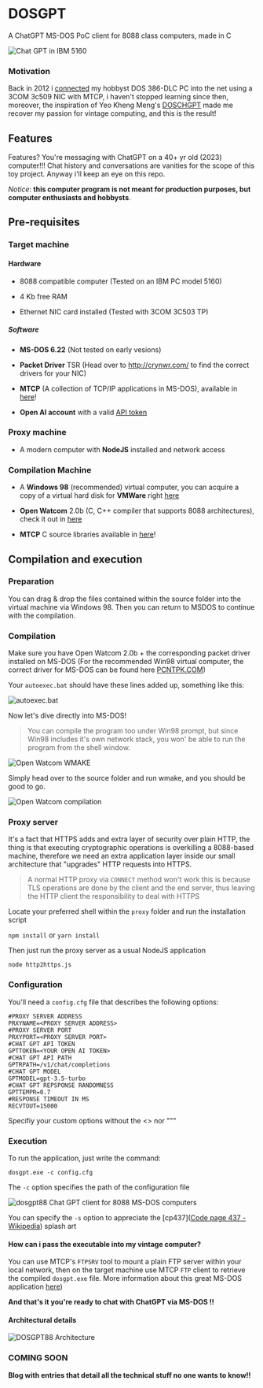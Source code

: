 # DOSGPT

A ChatGPT MS-DOS PoC client for 8088 class computers, made in C 

![Chat GPT in IBM 5160](./media/splash.png)

### Motivation

Back in 2012 i [connected](https://www.youtube.com/watch?v=V_Jg2VJbwUw) my hobbyst DOS 386-DLC PC into the net using a 3COM 3c509 NIC with MTCP, i haven't stopped learning since then, moreover, the inspiration of Yeo Kheng Meng's [DOSCHGPT](https://github.com/yeokm1/doschgpt) made me recover my passion for vintage computing, and this is the result!

## Features

Features? You're messaging with ChatGPT on a 40+ yr old (2023) computer!!! Chat history and conversations are vanities for the scope of this toy project. Anyway i'll keep an eye on this repo.

*Notice*: **this computer program is not meant for production purposes, but computer enthusiasts and hobbysts**.

## Pre-requisites

### Target machine

#### Hardware

- 8088 compatible computer (Tested on an IBM PC model 5160)

- 4 Kb free RAM 

- Ethernet NIC card installed (Tested with 3COM 3C503 TP)

##### Software

- **MS-DOS 6.22** (Not tested on early vesions)

- **Packet Driver** TSR (Head over to http://crynwr.com/ to find the correct drivers for your NIC)

- **MTCP** (A collection of TCP/IP applications in MS-DOS), available in [here](http://brutmanlabs.org/mTCP/)!

- **Open AI account** with a valid [API token](https://platform.openai.com/account/api-keys)

### Proxy machine

- A modern computer with **NodeJS** installed and network access

### Compilation Machine

- A **Windows 98** (recommended) virtual computer, you can acquire a copy of a virtual hard disk for **VMWare** right [here](https://archive.org/details/windows-98se-vmdk)

- **Open Watcom** 2.0b (C, C++ compiler that supports 8088 architectures), check it out in [here](http://open-watcom.github.io/)

- **MTCP** C source libraries available in [here](http://brutmanlabs.org/mTCP/)!

## Compilation and execution

### Preparation

You can drag & drop the files contained within the source folder into the virtual machine via Windows 98. Then you can return to MSDOS to continue with the compilation.

### Compilation

Make sure you have Open Watcom 2.0b + the corresponding packet driver installed on MS-DOS (For the recommended Win98 virtual computer, the correct driver for MS-DOS can be found here [PCNTPK.COM](http://www.georgpotthast.de/sioux/packet.htm))

Your `autoexec.bat` should have these lines added up, something like this:

![autoexec.bat](./media/autoexec.png)

Now let's dive directly into MS-DOS! 

> You can compile the program too under Win98 prompt, but since Win98 includes it's own network stack, you won' be able to run the program from the shell window.

![Open Watcom WMAKE](./media/complie.png)

Simply head over to the source folder and run wmake, and you should be good to go.

![Open Watcom compilation](./media/compiled.png)

### Proxy server

It's a fact that HTTPS adds and extra layer of security over plain HTTP, the thing is that executing cryptographic operations is overkilling a 8088-based machine, therefore we need an extra application layer inside our small architecture that "upgrades" HTTP requests into HTTPS.

> A normal HTTP proxy via `CONNECT` method won't work this is because TLS operations are done by the client and the end server, thus leaving the HTTP client the responsibility to deal with HTTPS  

Locate your preferred shell within the `proxy` folder and run the installation script

`npm install` or `yarn install`

Then just run the proxy server as a usual NodeJS application

`node http2https.js`

### Configuration

You'll need a `config.cfg` file that describes the following options:

```
#PROXY SERVER ADDRESS
PRXYNAME=<PROXY SERVER ADDRESS>
#PROXY SERVER PORT
PRXYPORT=<PROXY SERVER PORT>
#CHAT GPT API TOKEN
GPTTOKEN=<YOUR OPEN AI TOKEN>
#CHAT GPT API PATH
GPTRPATH=/v1/chat/completions
#CHAT GPT MODEL
GPTMODEL=gpt-3.5-turbo
#CHAT GPT REPSPONSE RANDOMNESS
GPTTEMPR=0.7
#RESPONSE TIMEOUT IN MS
RECVTOUT=15000
```

Specifiy your custom options without the <> nor """

### Execution

To run the application, just write the command:

`dosgpt.exe -c config.cfg`

The `-c` option specifies the path of the configuration file  

![dosgpt88 Chat GPT client for 8088 MS-DOS computers](./media/dosgpt.png)

You can specify the `-s` option to appreciate the [cp437]([Code page 437 - Wikipedia](https://en.wikipedia.org/wiki/Code_page_437)) splash art 

#### How can i pass the executable into my vintage computer?

You can use MTCP's `FTPSRV` tool to mount a plain FTP server within your local network, then on the target machine use MTCP `FTP` client to retrieve the compiled `dosgpt.exe` file. More information about this great MS-DOS application [here](http://brutmanlabs.org/mTCP/mTCP_FTPSrv.html))

**And that's it you're ready to chat with ChatGPT via MS-DOS !!**

#### Architectural details

![DOSGPT88 Architecture](./media/arch.png)

### COMING SOON

**Blog with entries that detail all the technical stuff no one wants to know!!**
